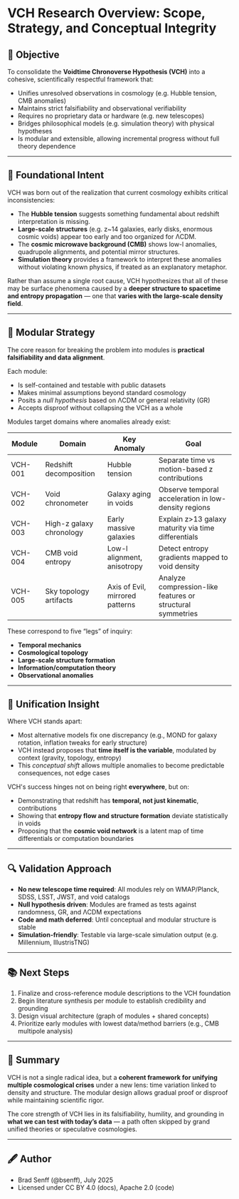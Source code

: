 # VCH Research Overview: Scope, Strategy, and Conceptual Integrity

## 🎯 Objective
To consolidate the **Voidtime Chronoverse Hypothesis (VCH)** into a cohesive, scientifically respectful framework that:
- Unifies unresolved observations in cosmology (e.g. Hubble tension, CMB anomalies)
- Maintains strict falsifiability and observational verifiability
- Requires no proprietary data or hardware (e.g. new telescopes)
- Bridges philosophical models (e.g. simulation theory) with physical hypotheses
- Is modular and extensible, allowing incremental progress without full theory dependence

---

## 🧱 Foundational Intent
VCH was born out of the realization that current cosmology exhibits critical inconsistencies:
- The **Hubble tension** suggests something fundamental about redshift interpretation is missing.
- **Large-scale structures** (e.g. z~14 galaxies, early disks, enormous cosmic voids) appear too early and too organized for ΛCDM.
- The **cosmic microwave background (CMB)** shows low-l anomalies, quadrupole alignments, and potential mirror structures.
- **Simulation theory** provides a framework to interpret these anomalies without violating known physics, if treated as an explanatory metaphor.

Rather than assume a single root cause, VCH hypothesizes that all of these may be surface phenomena caused by a **deeper structure to spacetime and entropy propagation** — one that **varies with the large-scale density field**.

---

## 🔧 Modular Strategy
The core reason for breaking the problem into modules is **practical falsifiability and data alignment**.

Each module:
- Is self-contained and testable with public datasets
- Makes minimal assumptions beyond standard cosmology
- Posits a *null hypothesis* based on ΛCDM or general relativity (GR)
- Accepts disproof without collapsing the VCH as a whole

Modules target domains where anomalies already exist:

| Module | Domain | Key Anomaly | Goal |
|--------|--------|--------------|------|
| VCH-001 | Redshift decomposition | Hubble tension | Separate time vs motion-based z contributions |
| VCH-002 | Void chronometer | Galaxy aging in voids | Observe temporal acceleration in low-density regions |
| VCH-003 | High-z galaxy chronology | Early massive galaxies | Explain z>13 galaxy maturity via time differentials |
| VCH-004 | CMB void entropy | Low-l alignment, anisotropy | Detect entropy gradients mapped to void density |
| VCH-005 | Sky topology artifacts | Axis of Evil, mirrored patterns | Analyze compression-like features or structural symmetries |

These correspond to five “legs” of inquiry:
- **Temporal mechanics**
- **Cosmological topology**
- **Large-scale structure formation**
- **Information/computation theory**
- **Observational anomalies**

---

## 🧠 Unification Insight
Where VCH stands apart:
- Most alternative models fix one discrepancy (e.g., MOND for galaxy rotation, inflation tweaks for early structure)
- VCH instead proposes that **time itself is the variable**, modulated by context (gravity, topology, entropy)
- This *conceptual shift* allows multiple anomalies to become predictable consequences, not edge cases

VCH's success hinges not on being right **everywhere**, but on:
- Demonstrating that redshift has **temporal, not just kinematic**, contributions
- Showing that **entropy flow and structure formation** deviate statistically in voids
- Proposing that the **cosmic void network** is a latent map of time differentials or computation boundaries

---

## 🔍 Validation Approach
- **No new telescope time required**: All modules rely on WMAP/Planck, SDSS, LSST, JWST, and void catalogs
- **Null hypothesis driven**: Modules are framed as tests against randomness, GR, and ΛCDM expectations
- **Code and math deferred**: Until conceptual and modular structure is stable
- **Simulation-friendly**: Testable via large-scale simulation output (e.g. Millennium, IllustrisTNG)

---

## 📚 Next Steps
1. Finalize and cross-reference module descriptions to the VCH foundation
2. Begin literature synthesis per module to establish credibility and grounding
3. Design visual architecture (graph of modules + shared concepts)
4. Prioritize early modules with lowest data/method barriers (e.g., CMB multipole analysis)

---

## 🔖 Summary
VCH is not a single radical idea, but a **coherent framework for unifying multiple cosmological crises** under a new lens: time variation linked to density and structure. The modular design allows gradual proof or disproof while maintaining scientific rigor.

The core strength of VCH lies in its falsifiability, humility, and grounding in **what we can test with today’s data** — a path often skipped by grand unified theories or speculative cosmologies.

---

## 🖋 Author
- Brad Senff (@bsenff), July 2025  
- Licensed under CC BY 4.0 (docs), Apache 2.0 (code)

